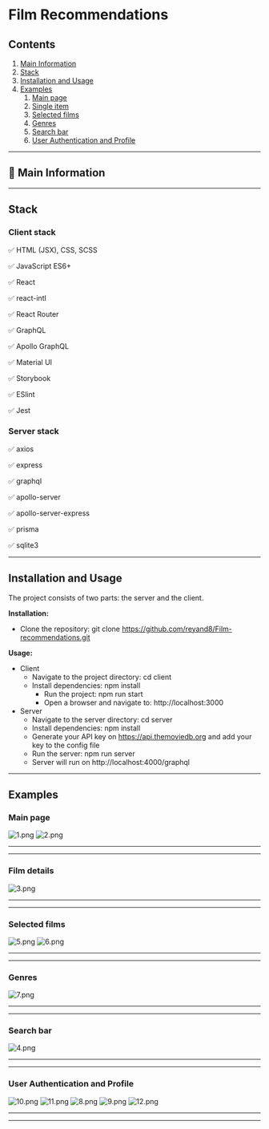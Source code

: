 # Film Recommendations


## Contents
1. [Main Information](#📜-Main-Information)
2. [Stack](#Stack)
3. [Installation and Usage](#Installation-and-Usage)
4. [Examples](#Examples)
    1. [Main page](#Main-page)
    2. [Single item](#Film-details)
    3. [Selected films](#Selected-films)
    4. [Genres](#Genres)
    5. [Search bar](#Search-bar)
    6. [User Authentication and Profile](#User-Authentication-and-Profile)


____

## 📜 Main Information
____

## Stack

### Client stack

✅ HTML (JSX), CSS, SCSS

✅ JavaScript ES6+

✅ React

✅ react-intl

✅ React Router

✅ GraphQL

✅ Apollo GraphQL

✅ Material UI

✅ Storybook

✅ ESlint

✅ Jest


### Server stack

✅ axios

✅ express

✅ graphql

✅ apollo-server

✅ apollo-server-express

✅ prisma

✅ sqlite3

____

## Installation and Usage

The project consists of two parts: the server and the client.

**Installation:**

* Clone the repository: git clone https://github.com/reyand8/Film-recommendations.git

**Usage:**

* Client
    - Navigate to the project directory: cd client
    - Install dependencies: npm install
        - Run the project: npm run start
        - Open a browser and navigate to: http://localhost:3000
* Server
  - Navigate to the server directory: cd server
  - Install dependencies: npm install
  - Generate your API key on https://api.themoviedb.org 
  and add your key to the config file
  - Run the server: npm run server  
  - Server will run on http://localhost:4000/graphql
  
____

## Examples


### Main page

![1.png](readmeScr/1.png)
![2.png](readmeScr/2.png)

____
____

### Film details

![3.png](readmeScr/3.png)

____
____

### Selected films

![5.png](readmeScr/5.png)
![6.png](readmeScr/6.png)

____
____

### Genres

![7.png](readmeScr/7.png)

____
____

### Search bar

![4.png](readmeScr/4.png)

____
____

### User Authentication and Profile

![10.png](readmeScr/10.png)
![11.png](readmeScr/11.png)
![8.png](readmeScr/8.png)
![9.png](readmeScr/9.png)
![12.png](readmeScr/12.png)

____
____